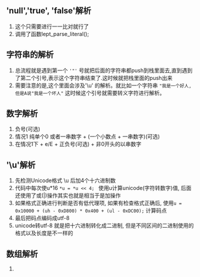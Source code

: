## 'null','true', 'false'解析
1. 这个只需要进行一一比对就行了
2. 调用了函数lept_parse_literal();

## 字符串的解析
1. 总流程就是遇到第一个 `'"'` 号就把后面的字符串都push到栈里面去,直到遇到了第二个引号,表示这个字符串结束了.这时候就把栈里面的push出来
2. 需要注意的是,这个里面会涉及'\u' 的解析。就比如一个字符串 `"我是一个好人,但是A说"我是一个坏人"`  这时候这个引号就需要转义字符进行解析。

## 数字解析
1. 负号(可选) 
2. 情况1 纯单个0 或者一串数字  + (一个小数点   +  一串数字)(可选)
3. 在情况1下 + e/E + 正负号(可选) +  非0开头的以串数字

## '\u'解析
1. 先检测Unicode格式 \u 后加4个十六进制数
2. 代码中每次使u*16  `*u = *u << 4; `  使用u计算unicode(字符转数字)值, 后面还使用了或(|)操作其实也就是相当于是加操作
3. 如果格式正确进行判断是否有低代理项, 如果有检查格式正确后, 使用`u = 0x10000 + (uh - 0xD800) * 0x400 + (ul - 0xDC00);`  计算码点
4. 最后把码点编码成utf-8
5. unicode转utf-8   就是把十六进制转化成二进制, 但是不同区间的二进制使用的格式以及长度是不一样的

## 数组解析
1. 
